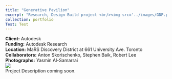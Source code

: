 ```yaml
---
title: "Generative Pavilion"
excerpt: "Research, Design-Build project <br/><img src='../images/GDP.png'>"
collection: portfolio
Test: Test
---
```

**Client:** Autodesk
<br/> **Funding:** Autodesk Research
<br/> **Location:**  MaRS Discovery District at 661 University Ave. Toronto
<br/> **Collaborators:** Anton Skorischenko, Stephen Baik, Robert Lee
<br/> **Photographs:** Yasmin Al-Samarrai
<br/>
<img src='/design/images/GDP.png'>
<br/>
Project Description coming soon.
